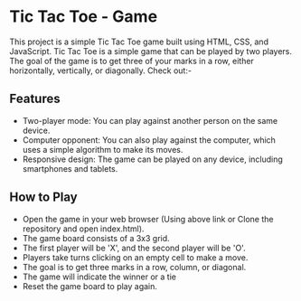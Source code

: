 # Tic Tac Toe - Game
This project is a simple Tic Tac Toe game built using HTML, CSS, and JavaScript. Tic Tac Toe is a simple game that can be played by two players. The goal of the game is to get three of your marks in a row, either horizontally, vertically, or diagonally.
Check out:-

## Features

- Two-player mode: You can play against another person on the same device.
- Computer opponent: You can also play against the computer, which uses a simple algorithm to make its moves.
- Responsive design: The game can be played on any device, including smartphones and tablets. 


## How to Play
- Open the game in your web browser (Using above link or Clone the repository and open index.html).
- The game board consists of a 3x3 grid.
- The first player will be 'X', and the second player will be 'O'.
- Players take turns clicking on an empty cell to make a move.
- The goal is to get three marks in a row, column, or diagonal.
- The game will indicate the winner or a tie
- Reset the game board to play again.
